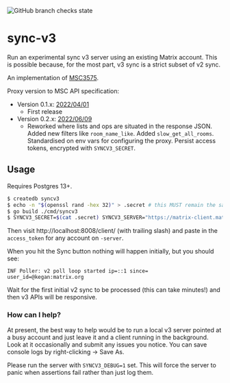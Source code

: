![GitHub branch checks state](https://img.shields.io/github/checks-status/matrix-org/sliding-sync/main)

# sync-v3

Run an experimental sync v3 server using an existing Matrix account. This is possible because, for the most part,
v3 sync is a strict subset of v2 sync.

An implementation of [MSC3575](https://github.com/matrix-org/matrix-doc/blob/kegan/sync-v3/proposals/3575-sync.md).

Proxy version to MSC API specification:

-   Version 0.1.x: [2022/04/01](https://github.com/matrix-org/matrix-spec-proposals/blob/615e8f5a7bfe4da813bc2db661ed0bd00bccac20/proposals/3575-sync.md)
    -   First release
-   Version 0.2.x: [2022/06/09](https://github.com/matrix-org/matrix-spec-proposals/blob/3b2b3d547b41e4aeebbde2ad6e89606dd684a86c/proposals/3575-sync.md)
    -   Reworked where lists and ops are situated in the response JSON. Added new filters like `room_name_like`. Added `slow_get_all_rooms`. Standardised on env vars for configuring the proxy. Persist access tokens, encrypted with `SYNCV3_SECRET`.

## Usage

Requires Postgres 13+.

```bash
$ createdb syncv3
$ echo -n "$(openssl rand -hex 32)" > .secret # this MUST remain the same throughout the lifetime of the database created above.
$ go build ./cmd/syncv3
$ SYNCV3_SECRET=$(cat .secret) SYNCV3_SERVER="https://matrix-client.matrix.org" SYNCV3_DB="user=$(whoami) dbname=syncv3 sslmode=disable" SYNCV3_BINDADDR=0.0.0.0:8008 ./syncv3
```

Then visit http://localhost:8008/client/ (with trailing slash) and paste in the `access_token` for any account on `-server`.

When you hit the Sync button nothing will happen initially, but you should see:

```
INF Poller: v2 poll loop started ip=::1 since= user_id=@kegan:matrix.org
```

Wait for the first initial v2 sync to be processed (this can take minutes!) and then v3 APIs will be responsive.

### How can I help?

At present, the best way to help would be to run a local v3 server pointed at a busy account and just leave it and a client running in the background. Look at it occasionally and submit any issues you notice. You can save console logs by right-clicking -> Save As.

Please run the server with `SYNCV3_DEBUG=1` set. This will force the server to panic when assertions fail rather than just log them.
